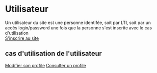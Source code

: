 
# Utilisateur

Un utilisateur du site est une personne identifée, soit par LTI,
soit par un accès login/password une fois que la personne s'est inscrite avec le cas d'utilisation  
[S'inscrire au site](../casutilisation/visiteur/inscription.md)

## cas d'utilisation de l'utilisateur 

[Modifier son profile](../casutilisation/visiteur/editprofil.md)
[Consulter un profile](../casutilisation/visiteur/readprofil.md)
